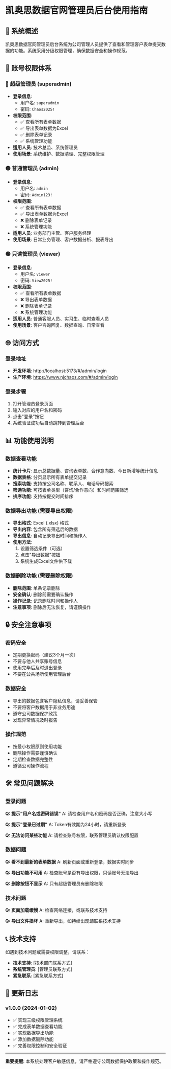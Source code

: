# 凯奥思数据官网管理员后台使用指南

## 🎯 系统概述

凯奥思数据官网管理员后台系统为公司管理人员提供了查看和管理客户表单提交数据的功能。系统采用分级权限管理，确保数据安全和操作规范。

## 👥 账号权限体系

### 🔴 超级管理员 (superadmin)
- **登录信息**: 
  - 用户名: `superadmin`
  - 密码: `Chaos2025!`
- **权限范围**: 
  - ✅ 查看所有表单数据
  - ✅ 导出表单数据为Excel
  - ✅ 删除表单记录
  - ✅ 系统管理功能
- **适用人员**: 技术总监、系统管理员
- **使用场景**: 系统维护、数据清理、完整权限管理

### 🟡 普通管理员 (admin)
- **登录信息**: 
  - 用户名: `admin`
  - 密码: `Admin123!`
- **权限范围**: 
  - ✅ 查看所有表单数据
  - ✅ 导出表单数据为Excel
  - ❌ 删除表单记录
  - ❌ 系统管理功能
- **适用人员**: 业务部门主管、客户服务经理
- **使用场景**: 日常业务管理、客户数据分析、报表导出

### 🟢 只读管理员 (viewer)
- **登录信息**: 
  - 用户名: `viewer`
  - 密码: `View2025!`
- **权限范围**: 
  - ✅ 查看所有表单数据
  - ❌ 导出表单数据
  - ❌ 删除表单记录
  - ❌ 系统管理功能
- **适用人员**: 普通客服人员、实习生、临时查看人员
- **使用场景**: 客户咨询回复、数据查询、日常查看

## 🌐 访问方式

### 登录地址
- **开发环境**: http://localhost:5173/#/admin/login
- **生产环境**: https://www.njchaos.com/#/admin/login

### 登录步骤
1. 打开管理员登录页面
2. 输入对应的用户名和密码
3. 点击"登录"按钮
4. 系统验证成功后自动跳转到管理后台

## 📊 功能使用说明

### 数据查看功能
- **统计卡片**: 显示总数据量、咨询表单数、合作意向数、今日新增等统计信息
- **数据表格**: 分页显示所有表单提交记录
- **搜索功能**: 支持按公司名称、联系人、电话号码搜索
- **筛选功能**: 可按表单类型（咨询/合作意向）和时间范围筛选
- **排序功能**: 支持按提交时间排序

### 数据导出功能 (需要导出权限)
- **导出格式**: Excel (.xlsx) 格式
- **导出内容**: 包含所有筛选后的数据
- **导出信息**: 自动记录导出时间和操作人
- **使用方法**: 
  1. 设置筛选条件（可选）
  2. 点击"导出数据"按钮
  3. 系统生成Excel文件供下载

### 数据删除功能 (需要删除权限)
- **删除范围**: 单条记录删除
- **安全确认**: 删除前需要确认操作
- **操作记录**: 记录删除时间和操作人
- **注意事项**: 删除后无法恢复，请谨慎操作

## 🔒 安全注意事项

### 密码安全
- 定期更换密码（建议3个月一次）
- 不要与他人共享账号信息
- 使用完毕后及时退出登录
- 不要在公共场所使用管理后台

### 数据安全
- 导出的数据包含客户隐私信息，请妥善保管
- 不要将客户数据用于非业务用途
- 遵守公司数据保护政策
- 发现异常情况及时报告

### 操作规范
- 按最小权限原则使用功能
- 删除操作需要谨慎确认
- 定期检查数据完整性
- 遵循公司操作流程

## 🛠️ 常见问题解决

### 登录问题
**Q: 提示"用户名或密码错误"**
A: 请检查用户名和密码是否正确，注意大小写

**Q: 提示"登录已过期"**
A: Token有效期为24小时，请重新登录

**Q: 无法访问某些功能**
A: 请检查账号权限，联系管理员确认权限配置

### 数据问题
**Q: 看不到最新的表单数据**
A: 刷新页面或重新登录，数据实时同步

**Q: 导出功能不可用**
A: 检查账号是否有导出权限，只读账号无法导出

**Q: 删除按钮不显示**
A: 只有超级管理员有删除权限

### 技术问题
**Q: 页面加载缓慢**
A: 检查网络连接，或联系技术支持

**Q: 导出文件损坏**
A: 重新导出，如持续出现请联系技术支持

## 📞 技术支持

如遇到技术问题或需要权限调整，请联系：

- **技术支持**: [技术部门联系方式]
- **系统管理员**: [管理员联系方式]
- **紧急联系**: [紧急联系方式]

## 📝 更新日志

### v1.0.0 (2024-01-02)
- ✅ 实现三级权限管理系统
- ✅ 完成表单数据查看功能
- ✅ 实现数据导出功能
- ✅ 添加数据删除功能
- ✅ 完善权限控制和安全验证

---

**重要提醒**: 本系统处理客户敏感信息，请严格遵守公司数据保护政策和操作规范。
